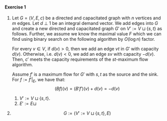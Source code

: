 #### Exercise 1
1. Let $G=(V,E,c)$ be a directed and capacitated graph with $n$ vertices and $m$ edges. Let $d\  \bot\  1$ be an integral demand vector. We add edges into $G$ and create a new directed and capacitated graph $G'$ on $V':= V\sqcup \{ s,t \}$ as follows. Further, we assume we know the maximal value $F$ which we can find using binary search on the following algorithm by $O(\log n)$ factor.
   
   For every $v\in V$, if $d(v)> 0$, then we add an edge $vt$ in $G'$ with capacity $d(v)$. Otherwise, i.e. $d(v)< 0$, we add an edge $sv$ with capacity $-d(v)$. Then, $c'$ meets the capacity requirements of the $st$-maximum flow algorithm. 
   
   Assume $f'$ is a maximum flow for $G'$ with $s,t$ as the source and the sink. For $f:= f'|_{E}$, we have that: $$(Bf)(v)=(B'f')(v)+d(v)=-d(v)$$

   
   
	1. $V':= V\sqcup \{ s,t \}$.
	2. $E':=E\sqcup$
2. $$G:= (V':=V\sqcup \{ s,t \},E)$$